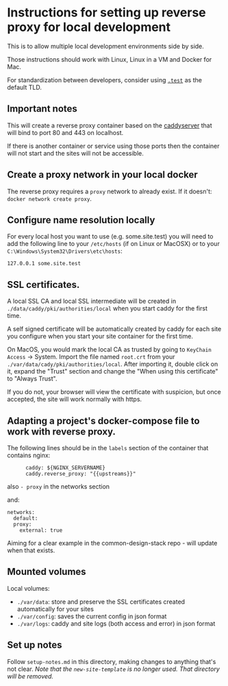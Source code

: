 Instructions for setting up reverse proxy for local development
===============================================================

This is to allow multiple local development environments side by side.

Those instructions should work with Linux, Linux in a VM and Docker for Mac.

For standardization between developers, consider using [`.test`](https://en.wikipedia.org/wiki/.test) as the default TLD.

## Important notes

This will create a reverse proxy container based on the [caddyserver](https://github.com/caddyserver/caddy) that will bind to port 80 and 443 on localhost.

If there is another container or service using those ports then the container will not start and the sites will not be accessible.

## Create a proxy network in your local docker

The reverse proxy requires a `proxy` network to already exist. If it doesn't: `docker network create proxy`.

## Configure name resolution locally

For every local host you want to use (e.g. some.site.test) you will need to add the following line to your `/etc/hosts` (if on Linux or MacOSX) or to your `C:\Windows\System32\Drivers\etc\hosts`:

```
127.0.0.1 some.site.test
```

## SSL certificates.

A local SSL CA and local SSL intermediate will be created in `./data/caddy/pki/authorities/local` when you start caddy for the first time.

A self signed certificate will be automatically created by caddy for each site you configure when you start your site container for the first time.

On MacOS, you would mark the local CA as trusted by going to `KeyChain Access` -> System. Import the file named `root.crt` from your `./var/data/cady/pki/authorities/local`. After importing it, double click on it, expand the "Trust" section and change the "When using this certificate" to "Always Trust".

If you do not, your browser will view the certificate with suspicion, but once accepted, the site will work normally with https.

## Adapting a project's docker-compose file to work with reverse proxy.

The following lines should be in the `labels` section of the container that contains nginx:

```
      caddy: ${NGINX_SERVERNAME}
      caddy.reverse_proxy: "{{upstreams}}"
```

also `- proxy` in the networks section

and:
```
networks:
  default:
  proxy:
    external: true
```

Aiming for a clear example in the common-design-stack repo - will update when that exists.

## Mounted volumes

Local volumes:
- `./var/data`: store and preserve the SSL certificates created automatically for your sites
- `./var/config`: saves the current config in json format
- `./var/logs`: caddy and site logs (both access and error) in json format

## Set up notes

Follow `setup-notes.md` in this directory, making changes to anything that's not clear.
*Note that the `new-site-template` is no longer used. That directory will be removed.*
